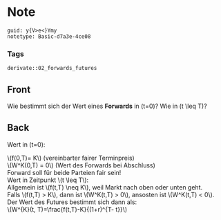 # Note
```
guid: y{V>e<}Ymy
notetype: Basic-d7a3e-4ce08
```

### Tags
```
derivate::02_forwards_futures
```

## Front
Wie bestimmt sich der Wert eines <b>Forwards</b> in \(t=0\)? Wie in
\(t \leq T\)?

## Back
Wert in \(t=0\):
<div>
  \(f(0,T)= K\) (vereinbarter fairer Terminpreis)
</div>
<div>
  \(W^K(0,T) = 0\) (Wert des Forwards bei Abschluss)
</div>
<div>
  Forward soll für beide Parteien fair sein!
</div>
<div>
  Wert in Zeitpunkt \(t \leq T\):
</div>
<div>
  Allgemein ist \(f(t,T) \neq K\), weil Markt nach oben oder unten
  geht.
</div>
<div>
  Falls \(f(t,T) > K\), dann ist \(W^K(t,T) > 0\), ansosten
  ist \(W^K(t,T) < 0\).
</div>
<div>
  Der Wert des Futures bestimmt sich dann als:
</div>
<div>
  <div>
    \(W^{K}(t, T)=\frac{f(t,T)-K}{(1+r)^{T- t}}\)
  </div>
</div>
